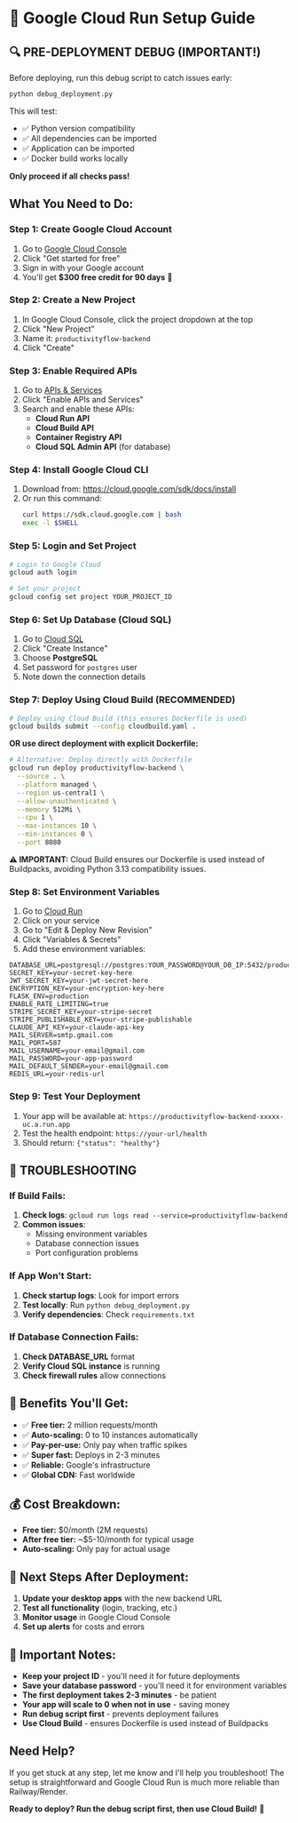# 🚀 Google Cloud Run Setup Guide

## **🔍 PRE-DEPLOYMENT DEBUG (IMPORTANT!)**

Before deploying, run this debug script to catch issues early:

```bash
python debug_deployment.py
```

This will test:
- ✅ Python version compatibility
- ✅ All dependencies can be imported
- ✅ Application can be imported
- ✅ Docker build works locally

**Only proceed if all checks pass!**

## **What You Need to Do:**

### **Step 1: Create Google Cloud Account**
1. Go to [Google Cloud Console](https://console.cloud.google.com/)
2. Click "Get started for free"
3. Sign in with your Google account
4. You'll get **$300 free credit for 90 days** 🎉

### **Step 2: Create a New Project**
1. In Google Cloud Console, click the project dropdown at the top
2. Click "New Project"
3. Name it: `productivityflow-backend`
4. Click "Create"

### **Step 3: Enable Required APIs**
1. Go to [APIs & Services](https://console.cloud.google.com/apis)
2. Click "Enable APIs and Services"
3. Search and enable these APIs:
   - **Cloud Run API**
   - **Cloud Build API**
   - **Container Registry API**
   - **Cloud SQL Admin API** (for database)

### **Step 4: Install Google Cloud CLI**
1. Download from: https://cloud.google.com/sdk/docs/install
2. Or run this command:
   ```bash
   curl https://sdk.cloud.google.com | bash
   exec -l $SHELL
   ```

### **Step 5: Login and Set Project**
```bash
# Login to Google Cloud
gcloud auth login

# Set your project
gcloud config set project YOUR_PROJECT_ID
```

### **Step 6: Set Up Database (Cloud SQL)**
1. Go to [Cloud SQL](https://console.cloud.google.com/sql)
2. Click "Create Instance"
3. Choose **PostgreSQL**
4. Set password for `postgres` user
5. Note down the connection details

### **Step 7: Deploy Using Cloud Build (RECOMMENDED)**
```bash
# Deploy using Cloud Build (this ensures Dockerfile is used)
gcloud builds submit --config cloudbuild.yaml .
```

**OR use direct deployment with explicit Dockerfile:**
```bash
# Alternative: Deploy directly with Dockerfile
gcloud run deploy productivityflow-backend \
  --source . \
  --platform managed \
  --region us-central1 \
  --allow-unauthenticated \
  --memory 512Mi \
  --cpu 1 \
  --max-instances 10 \
  --min-instances 0 \
  --port 8080
```

**⚠️ IMPORTANT:** Cloud Build ensures our Dockerfile is used instead of Buildpacks, avoiding Python 3.13 compatibility issues.

### **Step 8: Set Environment Variables**
1. Go to [Cloud Run](https://console.cloud.google.com/run)
2. Click on your service
3. Go to "Edit & Deploy New Revision"
4. Click "Variables & Secrets"
5. Add these environment variables:

```
DATABASE_URL=postgresql://postgres:YOUR_PASSWORD@YOUR_DB_IP:5432/productivityflow
SECRET_KEY=your-secret-key-here
JWT_SECRET_KEY=your-jwt-secret-here
ENCRYPTION_KEY=your-encryption-key-here
FLASK_ENV=production
ENABLE_RATE_LIMITING=true
STRIPE_SECRET_KEY=your-stripe-secret
STRIPE_PUBLISHABLE_KEY=your-stripe-publishable
CLAUDE_API_KEY=your-claude-api-key
MAIL_SERVER=smtp.gmail.com
MAIL_PORT=587
MAIL_USERNAME=your-email@gmail.com
MAIL_PASSWORD=your-app-password
MAIL_DEFAULT_SENDER=your-email@gmail.com
REDIS_URL=your-redis-url
```

### **Step 9: Test Your Deployment**
1. Your app will be available at: `https://productivityflow-backend-xxxxx-uc.a.run.app`
2. Test the health endpoint: `https://your-url/health`
3. Should return: `{"status": "healthy"}`

## **🔧 TROUBLESHOOTING**

### **If Build Fails:**
1. **Check logs**: `gcloud run logs read --service=productivityflow-backend`
2. **Common issues**:
   - Missing environment variables
   - Database connection issues
   - Port configuration problems

### **If App Won't Start:**
1. **Check startup logs**: Look for import errors
2. **Test locally**: Run `python debug_deployment.py`
3. **Verify dependencies**: Check `requirements.txt`

### **If Database Connection Fails:**
1. **Check DATABASE_URL** format
2. **Verify Cloud SQL instance** is running
3. **Check firewall rules** allow connections

## **🎯 Benefits You'll Get:**

- ✅ **Free tier:** 2 million requests/month
- ✅ **Auto-scaling:** 0 to 10 instances automatically
- ✅ **Pay-per-use:** Only pay when traffic spikes
- ✅ **Super fast:** Deploys in 2-3 minutes
- ✅ **Reliable:** Google's infrastructure
- ✅ **Global CDN:** Fast worldwide

## **💰 Cost Breakdown:**

- **Free tier:** $0/month (2M requests)
- **After free tier:** ~$5-10/month for typical usage
- **Auto-scaling:** Only pay for actual usage

## **🔧 Next Steps After Deployment:**

1. **Update your desktop apps** with the new backend URL
2. **Test all functionality** (login, tracking, etc.)
3. **Monitor usage** in Google Cloud Console
4. **Set up alerts** for costs and errors

## **🚨 Important Notes:**

- **Keep your project ID** - you'll need it for future deployments
- **Save your database password** - you'll need it for environment variables
- **The first deployment takes 2-3 minutes** - be patient
- **Your app will scale to 0 when not in use** - saving money
- **Run debug script first** - prevents deployment failures
- **Use Cloud Build** - ensures Dockerfile is used instead of Buildpacks

## **Need Help?**

If you get stuck at any step, let me know and I'll help you troubleshoot! The setup is straightforward and Google Cloud Run is much more reliable than Railway/Render.

**Ready to deploy? Run the debug script first, then use Cloud Build!** 🚀 